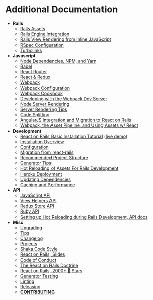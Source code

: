 # Additional Documentation

- **Rails**
  - [Rails Assets](../docs/additional-reading/rails-assets.md)
  - [Rails Engine Integration](../docs/additional-reading/rails-engine-integration.md)
  - [Rails View Rendering from Inline JavaScript](../docs/additional-reading/rails_view_rendering_from_inline_javascript.md)
  - [RSpec Configuration](../docs/additional-reading/rspec-configuration.md)
  - [Turbolinks](../docs/additional-reading/turbolinks.md)
- **Javascript**
  - [Node Dependencies, NPM, and Yarn](../docs/additional-reading/node-dependencies-and-npm.md)
  - [Babel](../docs/additional-reading/babel.md)
  - [React Router](../docs/additional-reading/react-router.md)
  - [React & Redux](../docs/additional-reading/react-and-redux.md)
  - [Webpack](../docs/additional-reading/webpack.md)
  - [Webpack Configuration](../docs/additional-reading/webpack.md)
  - [Webpack Cookbook](https://christianalfoni.github.io/react-webpack-cookbook/index.html)
  - [Developing with the Webpack Dev Server](../docs/additional-reading/webpack-dev-server.md)
  - [Node Server Rendering](../docs/additional-reading/node-server-rendering.md)
  - [Server Rendering Tips](../docs/additional-reading/server-rendering-tips.md)
  - [Code Splitting](../docs/additional-reading/code-splitting.md)
  - [AngularJS Integration and Migration to React on Rails](../docs/additional-reading/angular-js-integration-migration.md)
  - [Webpack, the Asset Pipeline, and Using Assets w/ React](../docs/additional-reading/rails-assets-relative-paths.md)
- **Development**
  - [React on Rails Basic Installation Tutorial](../docs/tutorial.md) ([live demo](https://hello-react-on-rails.herokuapp.com))
  - [Installation Overview](../docs/basics/installation-overview.md)
  - [Configuration](../docs/basics/configuration.md)
  - [Migration from react-rails](../docs/basics/migrating-from-react-rails.md)
  - [Recommended Project Structure](../docs/additional-reading/recommended-project-structure.md)
  - [Generator Tips](../docs/basics/generator.md)
  - [Hot Reloading of Assets For Rails Development](../docs/additional-reading/hot-reloading-rails-development.md)
  - [Heroku Deployment](../docs/additional-reading/heroku-deployment.md)
  - [Updating Dependencies](../docs/additional-reading/updating-dependencies.md)
  - [Caching and Performance](../docs/additional-reading/caching-and-performance.md)
- **API**
  - [JavaScript API](../docs/api/javascript-api.md)
  - [View Helpers API](../docs/api/view-helpers-api.md)
  - [Redux Store API](../docs/api/redux-store-api.md)
  - [Ruby API](../docs/api/ruby-api.md)
  - [Setting up Hot Reloading during Rails Development, API docs](../docs/api/ruby-api-hot-reload-view-helpers.md)
- **Misc**
  - [Upgrading](../docs/basics/upgrading-react-on-rails.md)
  - [Tips](../docs/additional-reading/tips.md)
  - [Changelog](../CHANGELOG.md)
  - [Projects](../PROJECTS.md)
  - [Shaka Code Style](../docs/coding-style/style.md)
  - [React on Rails, Slides](http://www.slideshare.net/justingordon/react-on-rails-v61)
  - [Code of Conduct](../docs/misc/code_of_conduct.md)
  - [The React on Rails Doctrine](https://medium.com/@railsonmaui/the-react-on-rails-doctrine-3c59a778c724)
  - [React on Rails, 2000+ 🌟 Stars](https://medium.com/shakacode/react-on-rails-2000-stars-32ff5cfacfbf#.6gmfb2gpy)
  - [Generator Testing](../docs/contributor-info/generator-testing.md)
  - [Linting](../docs/contributor-info/linters.md)
  - [Releasing](../docs/contributor-info/releasing.md)
  - **[CONTRIBUTING](../CONTRIBUTING.md)**


